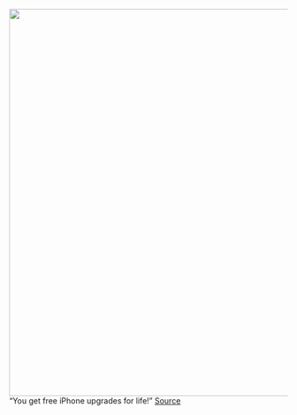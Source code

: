 <img src='https://cdn.vox-cdn.com/thumbor/RnoU0pPl9gA5Q0iMIbPa8RFgdZM=/0x0:1780x999/1200x800/filters:focal(748x358:1032x642)/cdn.vox-cdn.com/uploads/chorus_image/image/69882129/lcimg_78e65da1_4e90_4b7e_a300_6bce2342e8ea.0.jpg' width='700px' /><br/>
“You get free iPhone upgrades for life!”
<a href='https://www.theverge.com/2021/9/20/22678111/iphone-13-carrier-promotions-new-signups'> Source <a/>